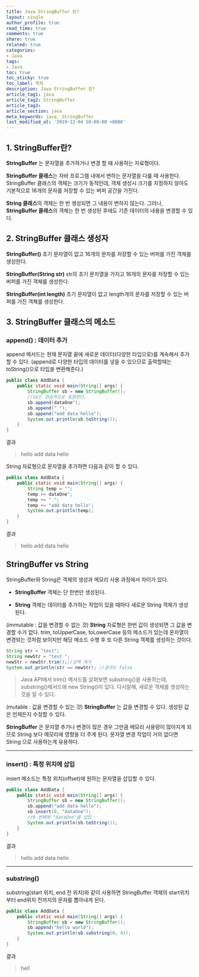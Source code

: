 ```yaml
---
title: Java StringBuffer 란?
layout: single
author_profile: true
read_time: true
comments: true
share: true
related: true
categories:
- Java
tags:
- Java
toc: true
toc_sticky: true
toc_label: 목차
description: Java StringBuffer 란?
article_tag1: java
article_tag2: StringBuffer
article_tag3: 
article_section: java
meta_keywords: java, StringBuffer
last_modified_at: '2019-12-04 10:00:00 +0800'
---
```



## 1.	StringBuffer란?

**StringBuffer** 는 문자열을 추가하거나 변경 할 때 사용하는 자료형이다.

**StringBuffer 클래스**는 자바 프로그램 내에서 변하는 문자열을 다룰 때 사용한다. StringBuffer 클래스의 객체는 크기가 동적인데, 객체 생성시 크기를 지정하지 않아도 기본적으로 16개의 문자를 저장할 수 있는 버퍼 공간을 가진다.

**String 클래스**의 객체는 한 번 생성되면 그 내용이 변하지 않는다. 그러나, **StringBuffer 클래스**의 객체는 한 번 생성된 후에도 기존 데이터의 내용을 변경할 수 있다. 


## 2. StringBuffer 클래스 생성자

**StringBuffer()** 	초기 문자열이 없고 16개의 문자를 저장할 수 있는 버퍼를 가진 객체를 생성한다. 

**StringBuffer(String str)**	str의 초기 문자열을 가지고 16개의 문자를 저장할 수 있는 버퍼를 가진 객체를 생성한다.

 **StringBuffer(int length)**	초기 문자열이 없고 length개의 문자를 저장할 수 있는 버퍼를 가진 객체를 생성한다. 


## 3. StringBuffer 클래스의 메소드

### append() : 데이터 추가

append 메서드는 현재 문자열 끝에 새로운 데이터(다양한 타입으로)를 계속해서 추가할 수 있다.
(append로 다양한 타입의 데이터를 넣을 수 있으므로 출력할때는 toString()으로 타입을 변환해준다.)

```java
public class AddData {
    public static void main(String[] args) {
        StringBuffer sb = new StringBuffer();
        //sb는 관습적으로 표현한다.
        sb.append(dataOne");
        sb.append(" ");
        sb.append("add data hello");
        System.out.println(sb.toString());
    }
}
```

결과
> hello add data hello


 String 자료형으로 문자열을 추가하면 다음과 같이 할 수 있다.

```java
public class AddData {
    public static void main(String[] args) {
        String temp = "";
        temp += dataOne";
        temp += " ";
        temp += "add data hello";
        System.out.println(temp);
    }
}
```

결과
> hello add data hello

## StringBuffer vs String

StringBuffer와 String은 객체의 생성과 메모리 사용 과정에서 차이가 있다.

- **StringBuffer** 객체는 단 한번만 생성된다. 

- **String** 객체는 데이터를 추가하는 작업이 있을 때마다 새로운 String 객체가 생성된다.

(immutable : 값을 변경할 수 없는 것) **String** 자료형은 한번 값이 생성되면 그 값을 변경할 수가 없다. trim, toUpperCase, toLowerCase 등의 메소드가 있는데 문자열이 변경되는 것처럼 보이지만 해당 메소드 수행 후 또 다른 String 객체를 생성하는 것이다.

```java
String str = "test";
String newStr = "test ";
newStr = newStr.trim();//공백 제거
System.out.println(str == newStr); //결과는 false
```

> Java API에서 trim() 메서드를 살펴보면 substring()을 사용하는데, substring()메서드에 new String()이 있다.
다시말해, 새로운 객체를 생성하는 것을 알 수 있다.

(mutable : 값을 변경할 수 있는 것) **StringBuffer** 는 값을 변경할 수 있다. 생성된 값은 언제든지 수정할 수 있다.

**StringBuffer** 은 문자열 추가나 변경이 많은 경우 그만큼 메모리 사용량이 많아지게 되므로 String 보다 메모리에 영향을 더 주게 된다. 문자열 변경 작업이 거의 없다면 String 으로 사용하는게 유용하다.

------

### insert() : 특정 위치에 삽입

insert 메소드는 특정 위치(offset)에 원하는 문자열을 삽입할 수 있다.

```java
public class AddData {
    public static void main(String[] args) {
        StringBuffer sb = new StringBuffer();
        sb.append("add data hello");
        sb.insert(0, "dataOne");
        //0 번째에 "dataOne"을 삽입
        System.out.println(sb.toString());
    }
}
```
결과
> hello add data hello

------

### substring()

substring(start 위치, end 전 위치)와 같이 사용하면 StringBuffer 객체의 start위치부터 end위치 전까지의 문자를 뽑아내게 된다.

```java
public class AddData {
    public static void main(String[] args) {
        StringBuffer sb = new StringBuffer();
        sb.append("hello world");
        System.out.println(sb.substring(0, 4));
    }
}
```
결과
> hell

